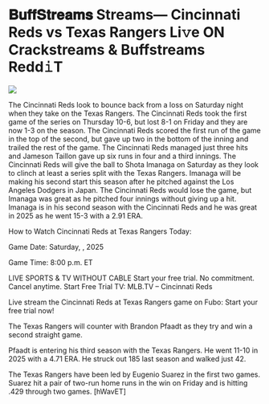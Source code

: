 # 𝐁𝐮𝐟𝐟𝐒𝐭𝐫𝐞𝐚𝐦𝐬 Streams— Cincinnati Reds vs Texas Rangers Li𝚟e ON Crackstreams & Buffstreams Redd𝚒T  
  
  
[![](https://i.imgur.com/qSNzIqt.png)](https://movie.rssnews.media/VJnalfNYA.php)  
  
The Cincinnati Reds look to bounce back from a loss on Saturday night when they take on the Texas Rangers. The Cincinnati Reds took the first game of the series on Thursday 10-6, but lost 8-1 on Friday and they are now 1-3 on the season. The Cincinnati Reds scored the first run of the game in the top of the second, but gave up two in the bottom of the inning and trailed the rest of the game. The Cincinnati Reds managed just three hits and Jameson Taillon gave up six runs in four and a third innings. The Cincinnati Reds will give the ball to Shota Imanaga on Saturday as they look to clinch at least a series split with the Texas Rangers. Imanaga will be making his second start this season after he pitched against the Los Angeles Dodgers in Japan. The Cincinnati Reds would lose the game, but Imanaga was great as he pitched four innings without giving up a hit. Imanaga is in his second season with the Cincinnati Reds and he was great in 2025 as he went 15-3 with a 2.91 ERA.

How to Watch Cincinnati Reds at Texas Rangers Today:

Game Date: Saturday, , 2025

Game Time: 8:00 p.m. ET

LIVE SPORTS & TV WITHOUT CABLE
Start your free trial. No commitment. Cancel anytime.
Start Free Trial
TV: MLB.TV – Cincinnati Reds

Live stream the Cincinnati Reds at Texas Rangers game on Fubo: Start your free trial now!

The Texas Rangers will counter with Brandon Pfaadt as they try and win a second straight game.

Pfaadt is entering his third season with the Texas Rangers. He went 11-10 in 2025 with a 4.71 ERA. He struck out 185 last season and walked just 42.

The Texas Rangers have been led by Eugenio Suarez in the first two games. Suarez hit a pair of two-run home runs in the win on Friday and is hitting .429 through two games. [hWavET]